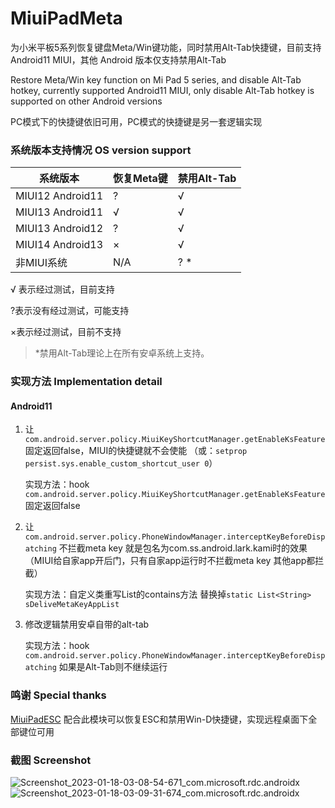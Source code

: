 # MiuiPadMeta

为小米平板5系列恢复键盘Meta/Win键功能，同时禁用Alt-Tab快捷键，目前支持Android11 MIUI，其他 Android 版本仅支持禁用Alt-Tab

Restore Meta/Win key function on Mi Pad 5 series, and disable Alt-Tab hotkey, currently supported Android11 MIUI, only disable Alt-Tab hotkey is supported on other Android versions



PC模式下的快捷键依旧可用，PC模式的快捷键是另一套逻辑实现



### 系统版本支持情况 OS version support

| 系统版本         | 恢复Meta键 | 禁用Alt-Tab |
| ---------------- | ---------- | ----------- |
| MIUI12 Android11 | ?          | √           |
| MIUI13 Android11 | √          | √           |
| MIUI13 Android12 | ?          | √           |
| MIUI14 Android13 | ×          | √           |
| 非MIUI系统       | N/A        | ? *         |

√ 表示经过测试，目前支持

?表示没有经过测试，可能支持

×表示经过测试，目前不支持

> *禁用Alt-Tab理论上在所有安卓系统上支持。

### 实现方法 Implementation detail

#### Android11

1. 让`com.android.server.policy.MiuiKeyShortcutManager.getEnableKsFeature`固定返回false，MIUI的快捷键就不会使能
   （或：`setprop persist.sys.enable_custom_shortcut_user 0`）

   实现方法：hook `com.android.server.policy.MiuiKeyShortcutManager.getEnableKsFeature` 固定返回false

2. 让`com.android.server.policy.PhoneWindowManager.interceptKeyBeforeDispatching` 不拦截meta key 就是包名为com.ss.android.lark.kami时的效果（MIUI给自家app开后门，只有自家app运行时不拦截meta key 其他app都拦截）

   实现方法：自定义类重写List的contains方法 替换掉`static List<String> sDeliveMetaKeyAppList`

3. 修改逻辑禁用安卓自带的alt-tab

   实现方法：hook `com.android.server.policy.PhoneWindowManager.interceptKeyBeforeDispatching` 如果是Alt-Tab则不继续运行

   

### 鸣谢 Special thanks

[MiuiPadESC](https://github.com/YifePlayte/MiuiPadESC) 配合此模块可以恢复ESC和禁用Win-D快捷键，实现远程桌面下全部键位可用



### 截图 Screenshot

![Screenshot_2023-01-18-03-08-54-671_com.microsoft.rdc.androidx](E:\workflow\MiuiPadMeta\gitrepo\pub.chara.miuipadmeta\README.assets\Screenshot_2023-01-18-03-08-54-671_com.microsoft.rdc.androidx-16741303149715.jpg)
![Screenshot_2023-01-18-03-09-31-674_com.microsoft.rdc.androidx](README.assets/Screenshot_2023-01-18-03-09-31-674_com.microsoft.rdc.androidx.jpg)